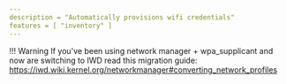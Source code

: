 ```yaml
---
description = "Automatically provisions wifi credentials"
features = [ "inventory" ]
---
```


!!! Warning
    If you've been using network manager + wpa_supplicant and now are switching to IWD read this migration guide:
    https://iwd.wiki.kernel.org/networkmanager#converting_network_profiles
